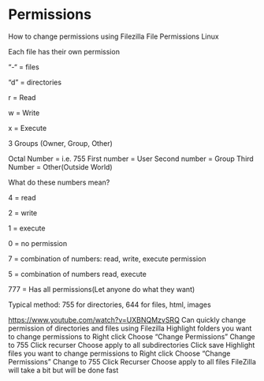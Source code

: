 # Permissions
How to change permissions using Filezilla
File Permissions
Linux
<p>Each file has their own permission</p>
<p>“-“ = files</p> 
<p>“d” = directories</p>
<p> r = Read</p>
<p> w = Write</p>
<p> x = Execute</p>

<p>3 Groups (Owner, Group, Other)</p>

<p>Octal Number = i.e. 755
First number = User
Second number = Group
Third Number = Other(Outside World)</p>

<p>What do these numbers mean?</p>
<p>4 = read</p>
<p>2 = write</p>
<p>1 = execute</p>
<p>0 = no permission</p>
<p>7 = combination of numbers: read, write, execute permission</p>
<p>5 = combination of numbers read, execute</p>
<p>777 = Has all permissions(Let anyone do what they want)</p>
<p>Typical method: 755 for directories, 644 for files, html, images</p>

https://www.youtube.com/watch?v=UXBNQMzvSRQ
Can quickly change permission of directories and files using Filezilla
Highlight folders you want to change permissions to
Right click
Choose “Change Permissions”
Change to 755
Click recurser 
Choose apply to all subdirectories
Click save
Highlight files you want to change permissions to
Right click
Choose “Change Permissions”
Change to 755
Click Recurser
Choose apply to all files
FileZilla will take a bit but will be done fast




